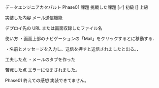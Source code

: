 データエンジニアカタパルト Phase01 課題
挑戦した課題
[✅] 初級 
[] 上級

実装した内容
メール送信機能

デプロイ先の URL または画面収録したファイル名


使い方
・画面上部のナビゲーションの「Mail」をクリックするとに移動する．

・名前とメッセージを入力し、送信を押すと送信されましたと出る。．



工夫した点
・メールのタブを作った

苦戦した点
エラーに悩まされました。

Phase01 終えての感想
実装できてません。
